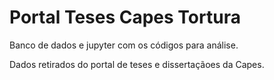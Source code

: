 # Portal Teses Capes Tortura
Banco de dados e jupyter com os códigos para análise.

Dados retirados do portal de teses e dissertaçãoes da Capes.




